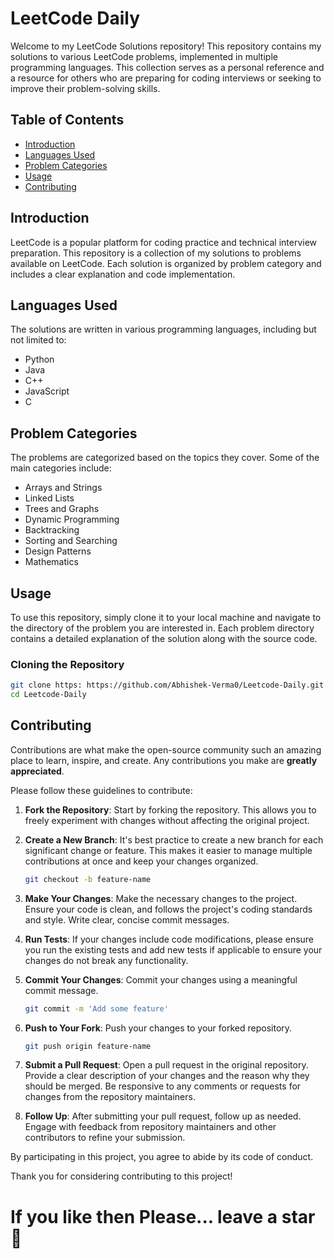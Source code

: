 # LeetCode Daily

Welcome to my LeetCode Solutions repository! This repository contains my solutions to various LeetCode problems, implemented in multiple programming languages. This collection serves as a personal reference and a resource for others who are preparing for coding interviews or seeking to improve their problem-solving skills.

## Table of Contents

- [Introduction](#introduction)
- [Languages Used](#languages-used)
- [Problem Categories](#problem-categories)
- [Usage](#usage)
- [Contributing](#contributing)



## Introduction

LeetCode is a popular platform for coding practice and technical interview preparation. This repository is a collection of my solutions to problems available on LeetCode. Each solution is organized by problem category and includes a clear explanation and code implementation.

## Languages Used

The solutions are written in various programming languages, including but not limited to:

- Python
- Java
- C++
- JavaScript
- C

## Problem Categories

The problems are categorized based on the topics they cover. Some of the main categories include:

- Arrays and Strings
- Linked Lists
- Trees and Graphs
- Dynamic Programming
- Backtracking
- Sorting and Searching
- Design Patterns
- Mathematics

## Usage

To use this repository, simply clone it to your local machine and navigate to the directory of the problem you are interested in. Each problem directory contains a detailed explanation of the solution along with the source code.

### Cloning the Repository

```bash
git clone https: https://github.com/Abhishek-Verma0/Leetcode-Daily.git
cd Leetcode-Daily
```

## Contributing

Contributions are what make the open-source community such an amazing place to learn, inspire, and create. Any contributions you make are **greatly appreciated**.

Please follow these guidelines to contribute:

1. **Fork the Repository**: Start by forking the repository. This allows you to freely experiment with changes without affecting the original project.

2. **Create a New Branch**: It's best practice to create a new branch for each significant change or feature. This makes it easier to manage multiple contributions at once and keep your changes organized.
    ```bash
    git checkout -b feature-name
    ```

3. **Make Your Changes**: Make the necessary changes to the project. Ensure your code is clean, and follows the project's coding standards and style. Write clear, concise commit messages.

4. **Run Tests**: If your changes include code modifications, please ensure you run the existing tests and add new tests if applicable to ensure your changes do not break any functionality.

5. **Commit Your Changes**: Commit your changes using a meaningful commit message.
    ```bash
    git commit -m 'Add some feature'
    ```

6. **Push to Your Fork**: Push your changes to your forked repository.
    ```bash
    git push origin feature-name
    ```

7. **Submit a Pull Request**: Open a pull request in the original repository. Provide a clear description of your changes and the reason why they should be merged. Be responsive to any comments or requests for changes from the repository maintainers.

8. **Follow Up**: After submitting your pull request, follow up as needed. Engage with feedback from repository maintainers and other contributors to refine your submission.

By participating in this project, you agree to abide by its code of conduct.

Thank you for considering contributing to this project!


# If you like then Please...  leave a star 🌟

